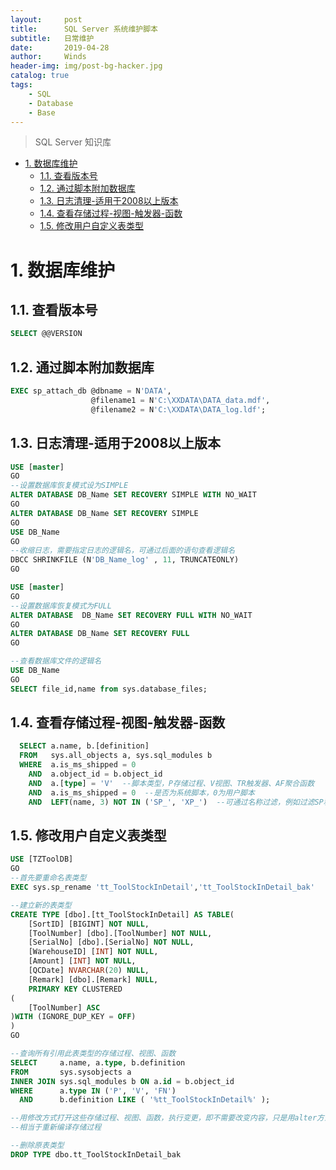 ```yaml
---
layout:     post
title:      SQL Server 系统维护脚本
subtitle:   日常维护
date:       2019-04-28
author:     Winds
header-img: img/post-bg-hacker.jpg
catalog: true
tags:
    - SQL
    - Database
    - Base
---
```


>SQL Server 知识库

<!-- TOC -->

- [1. 数据库维护](#1-数据库维护)
    - [1.1. 查看版本号](#11-查看版本号)
    - [1.2. 通过脚本附加数据库](#12-通过脚本附加数据库)
    - [1.3. 日志清理-适用于2008以上版本](#13-日志清理-适用于2008以上版本)
    - [1.4. 查看存储过程-视图-触发器-函数](#14-查看存储过程-视图-触发器-函数)
    - [1.5. 修改用户自定义表类型](#15-修改用户自定义表类型)

<!-- /TOC -->

# 1. 数据库维护

## 1.1. 查看版本号

```sql
SELECT @@VERSION
```

## 1.2. 通过脚本附加数据库

```sql
EXEC sp_attach_db @dbname = N'DATA',
                  @filename1 = N'C:\XXDATA\DATA_data.mdf',
                  @filename2 = N'C:\XXDATA\DATA_log.ldf';
```

## 1.3. 日志清理-适用于2008以上版本

```sql
USE [master]
GO
--设置数据库恢复模式设为SIMPLE
ALTER DATABASE DB_Name SET RECOVERY SIMPLE WITH NO_WAIT
GO
ALTER DATABASE DB_Name SET RECOVERY SIMPLE
GO
USE DB_Name
GO
--收缩日志，需要指定日志的逻辑名，可通过后面的语句查看逻辑名
DBCC SHRINKFILE (N'DB_Name_log' , 11, TRUNCATEONLY)
GO

USE [master]
GO
--设置数据库恢复模式为FULL
ALTER DATABASE  DB_Name SET RECOVERY FULL WITH NO_WAIT
GO
ALTER DATABASE DB_Name SET RECOVERY FULL
GO

--查看数据库文件的逻辑名
USE DB_Name
GO
SELECT file_id,name from sys.database_files;
```

## 1.4. 查看存储过程-视图-触发器-函数

```sql
  SELECT a.name, b.[definition]
  FROM   sys.all_objects a, sys.sql_modules b
  WHERE  a.is_ms_shipped = 0
    AND  a.object_id = b.object_id
    AND  a.[type] = 'V'  --脚本类型，P存储过程、V视图、TR触发器、AF聚合函数
    AND  a.is_ms_shipped = 0  --是否为系统脚本，0为用户脚本
    AND  LEFT(name, 3) NOT IN ('SP_', 'XP_')  --可通过名称过滤，例如过滤SP和XP开头的存储过程
```

## 1.5. 修改用户自定义表类型

```sql
USE [TZToolDB]
GO
--首先要重命名表类型
EXEC sys.sp_rename 'tt_ToolStockInDetail','tt_ToolStockInDetail_bak'

--建立新的表类型
CREATE TYPE [dbo].[tt_ToolStockInDetail] AS TABLE(
	[SortID] [BIGINT] NOT NULL,
	[ToolNumber] [dbo].[ToolNumber] NOT NULL,
	[SerialNo] [dbo].[SerialNo] NOT NULL,
	[WarehouseID] [INT] NOT NULL,
	[Amount] [INT] NOT NULL,
	[QCDate] NVARCHAR(20) NULL,
	[Remark] [dbo].[Remark] NULL,
	PRIMARY KEY CLUSTERED 
(
	[ToolNumber] ASC
)WITH (IGNORE_DUP_KEY = OFF)
)
GO

--查询所有引用此表类型的存储过程、视图、函数
SELECT     a.name, a.type, b.definition
FROM       sys.sysobjects a
INNER JOIN sys.sql_modules b ON a.id = b.object_id
WHERE      a.type IN ('P', 'V', 'FN')
  AND      b.definition LIKE ( '%tt_ToolStockInDetail%' );

--用修改方式打开这些存储过程、视图、函数，执行变更，即不需要改变内容，只是用alter方式执行修改即可
--相当于重新编译存储过程

--删除原表类型
DROP TYPE dbo.tt_ToolStockInDetail_bak
```